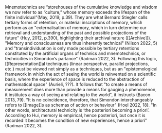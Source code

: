 Mnemotechnics are “storehouses of the cumulative knowledge and wisdom we now refer to as “culture,” whose memory exceeds the lifespan of the finite individual”(May, 2019, p.39). They are what Bernard Stiegler calls tertiary forms of retention, or material inscriptions of memory, which perform as an "externalisation of memory, which in turn determine our retrieval and understanding of the past and possible projections of the future" (Huy, 2012, p.390), highlighting their archival nature ([[Archive]]). "Memory and consciousness are thus inherently technical" (Nilson 2022, 5) and "transindividuation is only made possible by tertiary retentions constituted by the artificial organs of technics and mnemotechnics, or technicities in Simondon’s parlance" (Radman 2022, 3). 
Following this logic, [[Representation]]al techniques (linear perspective, parallel projections, etc.) must be viewed not simply as a techniques, but as an "epistemological framework in which the act of seeing the world is reinvented on a scientific basis, where the experience of space is reduced to the abstraction of mathematical space" (Aurieli, ???). It follows that "to create a means of measurement does more than provide a means for gauging a phenomenon, it institutes a way of seeing and relating to the world", it instructs (Bacon 2013, 79). "It is no coincidence, therefore, that Simondon interchangeably refers to [[Image]]s as schemas of action or behaviour" (Hoel 2022, 18). "In other words, architectural technicity is ‘the posteriori becoming a priori’. According to Hui, memory is empirical, hence posteriori, but once it is recorded it becomes the condition of new experiences, hence a priori" (Radman 2022, 3). 
